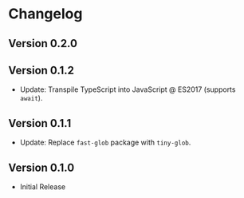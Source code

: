 Changelog
=========

Version 0.2.0
-------------

Version 0.1.2
-------------
-   Update: Transpile TypeScript into JavaScript @ ES2017 (supports `await`).

Version 0.1.1
-------------
-   Update: Replace `fast-glob` package with `tiny-glob`.

Version 0.1.0
-------------
-   Initial Release
